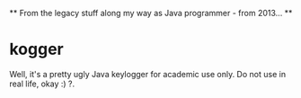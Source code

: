 ** From the legacy stuff along my way as Java programmer - from 2013... **

# kogger

Well, it's a pretty ugly Java keylogger for academic use only. Do not use in real life, okay :) ?.

